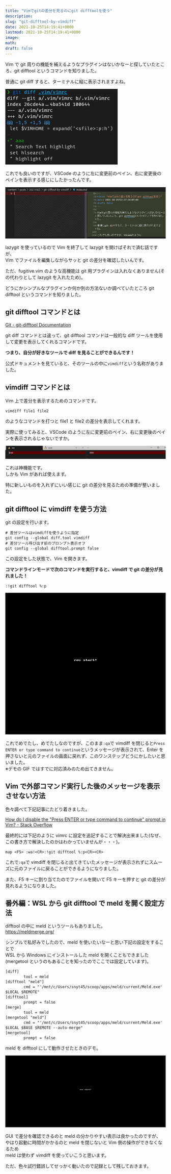 ```yaml
---
title: "Vimでgitの差分を見るのにgit difftoolを使う"
description:
slug: "git-difftool-by-vimdiff"
date: 2021-10-25T14:19:41+0000
lastmod: 2021-10-25T14:19:41+0000
image:
math:
draft: false
---
```


Vim で git 周りの機能を補えるようなプラグインはないかなーと探していたところ、git difftool というコマンドを知りました。

普通に git diff すると、ターミナルに縦に表示されますよね。

![git diff](Snipaste_2021-10-25_22-32-06.png)

これでも良いのですが、VSCode のように左に変更前のペイン、右に変更後のペインを表示する感じにしたかったんです。

![VSCode差分表示](Snipaste_2021-10-25_22-33-38.png)

lazygit を使っているので Vim を終了して lazygit を開けばそれで済む話ですが、  
Vim でファイルを編集しながらサッと git の差分を確認したいんです。

ただ、fugitive.vim のような高機能は git 用プラグインは入れなくありません(その代わりとして lazygit を入れたため)。

どうにかシンプルなプラグインか何か別の方法ないか調べていたところ git difftool というコマンドを知りました。

## git difftool コマンドとは

[Git \- git\-difftool Documentation](https://git-scm.com/docs/git-difftool)

git diff コマンドとは違って、git difftool コマンドは一般的な diff ツールを使用して変更を表示してくれるコマンドです。

**つまり、自分が好きなツールで diff を見ることができるんです！**

公式ドキュメントを見ていると、そのツールの中に`vimdiff`という名称がありました。

## vimdiff コマンドとは

Vim 上で差分を表示するためのコマンドです。

```
vimdiff file1 file2
```

のようなコマンドを打つと file1 と file2 の差分を表示してくれます。

実際に使ってみると、VSCode のように左に変更前のペイン、右に変更後のペインを表示されるじゃないですか。

![vimdiff](Snipaste_2021-10-25_22-45-53.png)

これは神機能です。  
しかも Vim があれば使えます。

特に新しいものを入れずにいい感じに git の差分を見るための準備が整いました。

## git difftool に vimdiff を使う方法

git の設定を行います。

```
# 差分ツールはvimdiffを使うように指定
git config --global diff.tool vimdiff
# 差分ツール呼び出す前のプロンプト表示オフ
git config --global difftool.prompt false
```

この設定をした状態で、Vim を開きます。

**コマンドラインモードで次のコマンドを実行すると、vimdiff で git の差分が見れました！**

```
:!git difftool %:p
```

![vimdiff demo](vimdiff.gif)

これでめでたし、めでたしなのですが、このまま`:qa`で vimdiff を閉じると`Press ENTER or type command to continue`というメッセージが表示されて、Enter を押さないと元のファイルの画面に戻れず、このワンステップどうにかしたいと思いました。  
※デモの GIF ではすでに対応済みのため出てきません。

## Vim で外部コマンド実行した後のメッセージを表示させない方法

色々調べて下記記事にたどり着きました。

[How do I disable the "Press ENTER or type command to continue" prompt in Vim? \- Stack Overflow](https://stackoverflow.com/questions/890802/how-do-i-disable-the-press-enter-or-type-command-to-continue-prompt-in-vim)

最終的には下記のように vimrc に設定を追記することで解決出来ました(なぜ、この書き方で解決したのかはわかっていませんが・・・)。

```vimrc
map <F5> :wa!<CR>:!git difftool %:p<CR><CR>
```

これで`:qa`で vimdiff を閉じると出てきていたメッセージが表示されずにスムーズに元のファイルに戻ることができるようになりました。

また、F5 キーに割り当てたのでファイルを開いて F5 キーを押すと git の差分が見れるようになりました。

## 番外編：WSL から git difftool で meld を開く設定方法

difftool の中に meld というツールもありました。  
https://meldmerge.org/

シンプルで私好みでしたので、meld を使いたいなーと思い下記の設定をすることで  
WSL から Windows にインストールした meld を開くこともできました(mergetool というのもあることを知ったのでここでは設定しています)。

```
[diff]
        tool = meld
[difftool "meld"]
        cmd = "'/mnt/c/Users/snyt45/scoop/apps/meld/current/Meld.exe' $LOCAL $REMOTE"
[difftool]
        prompt = false
[merge]
        tool = meld
[mergetool "meld"]
        cmd = "'/mnt/c/Users/snyt45/scoop/apps/meld/current/Meld.exe' $LOCAL $BASE $REMOTE --auto-merge"
[mergetool]
        prompt = false
```

meld を difftool にして動作させたときのデモ。

![meld demo](meld.gif)

GUI で差分を確認できるのと meld の分かりやすい表示は良かったのですが、  
やはり起動に時間がかかるのと meld を閉じないと Vim 側の操作ができなくなるため  
meld は使わず vimdiff を使っていこうと思います。

ただ、色々試行錯誤してせっかく動いたので記録として残しておきます。
